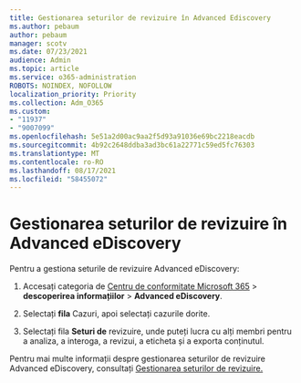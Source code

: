 ```yaml
---
title: Gestionarea seturilor de revizuire în Advanced Ediscovery
ms.author: pebaum
author: pebaum
manager: scotv
ms.date: 07/23/2021
audience: Admin
ms.topic: article
ms.service: o365-administration
ROBOTS: NOINDEX, NOFOLLOW
localization_priority: Priority
ms.collection: Adm_O365
ms.custom:
- "11937"
- "9007099"
ms.openlocfilehash: 5e51a2d00ac9aa2f5d93a91036e69bc2218eacdb
ms.sourcegitcommit: 4b92c2648ddba3ad3bc61a22771c59ed5fc76303
ms.translationtype: MT
ms.contentlocale: ro-RO
ms.lasthandoff: 08/17/2021
ms.locfileid: "58455072"
---
```

# <a name="managing-review-sets-in-advanced-ediscovery"></a>Gestionarea seturilor de revizuire în Advanced eDiscovery

Pentru a gestiona seturile de revizuire Advanced eDiscovery:

1. Accesați categoria de [Centru de conformitate Microsoft 365](https://compliance.microsoft.com/)  >  **descoperirea informațiilor**  >  **Advanced eDiscovery**.

1. Selectați **fila** Cazuri, apoi selectați cazurile dorite.

1. Selectați fila **Seturi de** revizuire, unde puteți lucra cu alți membri pentru a analiza, a interoga, a revizui, a eticheta și a exporta conținutul.

Pentru mai multe informații despre gestionarea seturilor de revizuire Advanced eDiscovery, consultați [Gestionarea seturilor de revizuire.](https://docs.microsoft.com/microsoft-365/compliance/managing-review-sets)